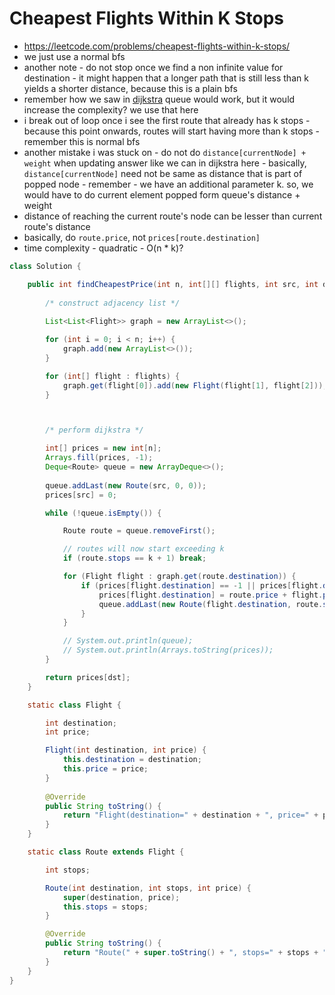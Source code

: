 # Cheapest Flights Within K Stops

- https://leetcode.com/problems/cheapest-flights-within-k-stops/
- we just use a normal bfs
- another note - do not stop once we find a non infinite value for destination - it might happen that a longer path that is still less than k yields a shorter distance, because this is a plain bfs
- remember how we saw in [dijkstra](./Dijkstra's%20Shortest%20Path.md) queue would work, but it would increase the complexity? we use that here
- i break out of loop once i see the first route that already has k stops - because this point onwards, routes will start having more than k stops - remember this is normal bfs
- another mistake i was stuck on - do not do `distance[currentNode] + weight` when updating answer like we can in dijkstra here - basically, `distance[currentNode]` need not be same as distance that is part of popped node - remember - we have an additional parameter k. so, we would have to do current element popped form queue's distance + weight
- distance of reaching the current route's node can be lesser than current route's distance
- basically, do `route.price`, not `prices[route.destination]`
- time complexity - quadratic - O(n * k)?

```java
class Solution {

    public int findCheapestPrice(int n, int[][] flights, int src, int dst, int k) {
        
        /* construct adjacency list */
        
        List<List<Flight>> graph = new ArrayList<>();

        for (int i = 0; i < n; i++) {
            graph.add(new ArrayList<>());
        }

        for (int[] flight : flights) {
            graph.get(flight[0]).add(new Flight(flight[1], flight[2]));
        }



        /* perform dijkstra */

        int[] prices = new int[n];
        Arrays.fill(prices, -1);
        Deque<Route> queue = new ArrayDeque<>();
        
        queue.addLast(new Route(src, 0, 0));
        prices[src] = 0;

        while (!queue.isEmpty()) {

            Route route = queue.removeFirst();

            // routes will now start exceeding k
            if (route.stops == k + 1) break;

            for (Flight flight : graph.get(route.destination)) {
                if (prices[flight.destination] == -1 || prices[flight.destination] > route.price + flight.price) {
                    prices[flight.destination] = route.price + flight.price;
                    queue.addLast(new Route(flight.destination, route.stops + 1, prices[flight.destination]));
                }
            }

            // System.out.println(queue);
            // System.out.println(Arrays.toString(prices));
        }

        return prices[dst];
    }

    static class Flight {

        int destination;
        int price;

        Flight(int destination, int price) {
            this.destination = destination;
            this.price = price;
        }
        
        @Override
        public String toString() {
            return "Flight(destination=" + destination + ", price=" + price + ")";
        }
    }

    static class Route extends Flight {

        int stops;

        Route(int destination, int stops, int price) {
            super(destination, price);
            this.stops = stops;
        }

        @Override
        public String toString() {
            return "Route(" + super.toString() + ", stops=" + stops + ")";
        }
    }
}
```
